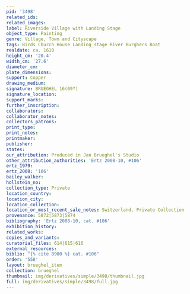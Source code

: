 ```yaml
---
pid: '3498'
related_ids: 
related_images: 
label: Riverside Village with Landing Stage
object_type: Painting
genre: Village, Town and Cityscape
tags: Birds Church House Landing_stage River Burghers Boat
realdate: ca. 1610
height_cm: '20.4'
width_cm: '27.6'
diameter_cm: 
plate_dimensions: 
support: Copper
drawing_medium: 
signature: BRUEGHEL 16(09?)
signature_location: 
support_marks: 
further_inscription: 
collaborators: 
collaborator_notes: 
collectors_patrons: 
print_type: 
print_notes: 
printmaker: 
publisher: 
states: 
our_attribution: Produced in Jan Brueghel's Studio
other_attribution_authorities: 'Ertz 2008-10, #106'
ertz_1979: 
ertz_2008: '106'
bailey_walker: 
hollstein_no: 
collection_type: Private
location_country: 
location_city: 
location_collection: 
location_or_most_recent_sale_notes: Switzerland, Private Collection
provenance: 5872|5873|5874
bibliography: 'Ertz 2008-10, cat. #106'
exhibition_history: 
related_works: 
copies_and_variants: 
curatorial_files: 614|615|616
external_resources: 
biblio: "{% cite 8900 %} cat. #106"
order: '558'
layout: brueghel_item
collection: brueghel
thumbnail: img/derivatives/simple/3498/thumbnail.jpg
full: img/derivatives/simple/3498/full.jpg
---
```

